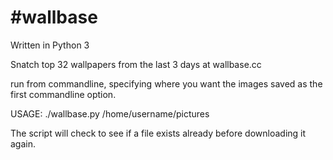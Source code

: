 #wallbase
========

Written in Python 3

Snatch top 32 wallpapers from the last 3 days at wallbase.cc 

run from commandline, specifying where you want the images saved as the first commandline option.

USAGE: ./wallbase.py /home/username/pictures

The script will check to see if a file exists already before downloading it again. 
